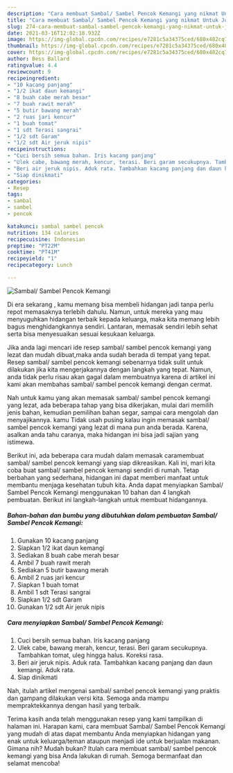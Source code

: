 ```yaml
---
description: "Cara membuat Sambal/ Sambel Pencok Kemangi yang nikmat Untuk Jualan"
title: "Cara membuat Sambal/ Sambel Pencok Kemangi yang nikmat Untuk Jualan"
slug: 274-cara-membuat-sambal-sambel-pencok-kemangi-yang-nikmat-untuk-jualan
date: 2021-03-16T12:02:18.932Z
image: https://img-global.cpcdn.com/recipes/e7281c5a34375ced/680x482cq70/sambal-sambel-pencok-kemangi-foto-resep-utama.jpg
thumbnail: https://img-global.cpcdn.com/recipes/e7281c5a34375ced/680x482cq70/sambal-sambel-pencok-kemangi-foto-resep-utama.jpg
cover: https://img-global.cpcdn.com/recipes/e7281c5a34375ced/680x482cq70/sambal-sambel-pencok-kemangi-foto-resep-utama.jpg
author: Bess Ballard
ratingvalue: 4.4
reviewcount: 9
recipeingredient:
- "10 kacang panjang"
- "1/2 ikat daun kemangi"
- "8 buah cabe merah besar"
- "7 buah rawit merah"
- "5 butir bawang merah"
- "2 ruas jari kencur"
- "1 buah tomat"
- "1 sdt Terasi sangrai"
- "1/2 sdt Garam"
- "1/2 sdt Air jeruk nipis"
recipeinstructions:
- "Cuci bersih semua bahan. Iris kacang panjang"
- "Ulek cabe, bawang merah, kencur, terasi. Beri garam secukupnya. Tambahkan tomat, uleg hingga halus. Koreksi rasa."
- "Beri air jeruk nipis. Aduk rata. Tambahkan kacang panjang dan daun kemangi. Aduk rata."
- "Siap dinikmati"
categories:
- Resep
tags:
- sambal
- sambel
- pencok

katakunci: sambal sambel pencok 
nutrition: 134 calories
recipecuisine: Indonesian
preptime: "PT22M"
cooktime: "PT41M"
recipeyield: "1"
recipecategory: Lunch

---
```



![Sambal/ Sambel Pencok Kemangi](https://img-global.cpcdn.com/recipes/e7281c5a34375ced/680x482cq70/sambal-sambel-pencok-kemangi-foto-resep-utama.jpg)

Di era  sekarang , kamu memang bisa membeli hidangan jadi tanpa perlu repot memasaknya terlebih dahulu. Namun, untuk mereka yang mau menyuguhkan hidangan terbaik kepada keluarga, maka kita memang lebih bagus menghidangkannya sendiri. Lantaran, memasak sendiri lebih sehat serta bisa menyesuaikan sesuai kesukaan keluarga.

Jika anda lagi mencari ide resep sambal/ sambel pencok kemangi yang lezat dan mudah dibuat,maka anda sudah berada di tempat yang tepat. Resep sambal/ sambel pencok kemangi  sebenarnya tidak sulit untuk dilakukan jika kita mengerjakannya dengan langkah yang tepat. Namun, anda tidak perlu risau akan gagal dalam membuatnya 
karena di artikel ini kami akan membahas sambal/ sambel pencok kemangi dengan cermat.  



Nah untuk kamu yang akan memasak sambal/ sambel pencok kemangi yang lezat, ada beberapa tahap yang bisa dikerjakan, mulai dari memilih jenis bahan, kemudian pemilihan bahan segar, sampai cara mengolah dan menyajikannya. kamu Tidak usah pusing kalau ingin memasak sambal/ sambel pencok kemangi yang lezat di mana pun anda berada. Karena, asalkan anda  tahu caranya, maka hidangan ini bisa jadi sajian yang istimewa.

Berikut ini, ada beberapa cara mudah dalam memasak caramembuat sambal/ sambel pencok kemangi yang siap dikreasikan. Kali ini, mari kita coba buat sambal/ sambel pencok kemangi sendiri di rumah. Tetap berbahan yang sederhana, hidangan ini dapat memberi manfaat untuk membantu menjaga kesehatan tubuh kita. Anda dapat menyiapkan Sambal/ Sambel Pencok Kemangi menggunakan 10 bahan dan 4 langkah pembuatan. Berikut ini langkah-langkah untuk membuat hidangannya.

<!--inarticleads1-->

##### Bahan-bahan dan bumbu yang dibutuhkan dalam pembuatan Sambal/ Sambel Pencok Kemangi:

1. Gunakan 10 kacang panjang
1. Siapkan 1/2 ikat daun kemangi
1. Sediakan 8 buah cabe merah besar
1. Ambil 7 buah rawit merah
1. Sediakan 5 butir bawang merah
1. Ambil 2 ruas jari kencur
1. Siapkan 1 buah tomat
1. Ambil 1 sdt Terasi sangrai
1. Siapkan 1/2 sdt Garam
1. Gunakan 1/2 sdt Air jeruk nipis




<!--inarticleads2-->

##### Cara menyiapkan Sambal/ Sambel Pencok Kemangi:

1. Cuci bersih semua bahan. Iris kacang panjang
1. Ulek cabe, bawang merah, kencur, terasi. Beri garam secukupnya. Tambahkan tomat, uleg hingga halus. Koreksi rasa.
1. Beri air jeruk nipis. Aduk rata. Tambahkan kacang panjang dan daun kemangi. Aduk rata.
1. Siap dinikmati




Nah, itulah artikel mengenai  sambal/ sambel pencok kemangi  yang praktis dan gampang dilakukan versi kita. Semoga anda mampu mempraktekkannya dengan hasil yang terbaik. 

Terima kasih anda telah menggunakan resep yang kami tampilkan di halaman ini. Harapan kami, cara membuat  Sambal/ Sambel Pencok Kemangi yang mudah di atas dapat membantu Anda menyiapkan hidangan yang enak untuk keluarga/teman ataupun menjadi ide untuk berjualan makanan. Gimana nih? Mudah bukan? Itulah cara membuat sambal/ sambel pencok kemangi yang bisa Anda lakukan di rumah. Semoga bermanfaat dan selamat mencoba!

